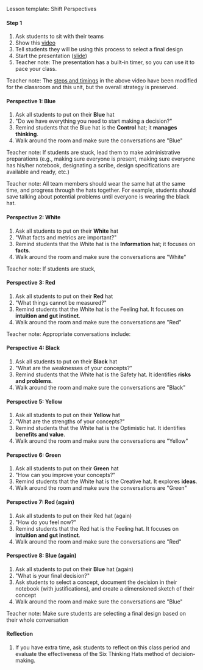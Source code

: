 Lesson template: Shift Perspectives

#### Step 1
1. Ask students to sit with their teams
2. Show this [video](https://youtu.be/oHiwpz7r4wY)
3. Tell students they will be using this process to select a final design
4. Start the presentation ([slide](https://docs.google.com/presentation/d/1YGEviWB7NZtOZ49q9Ktm1HbE2tRbMKM-1FAGBAMJMSk/edit#slide=id.g28b3f81978_0_37))
5. Teacher note: The presentation has a built-in timer, so you can use it to pace your class.

Teacher note: The [steps and timings](https://youtu.be/oHiwpz7r4wY?t=3m35s) in the above video have been modified for the classroom and this unit, but the overall strategy is preserved.

#### Perspective 1: Blue
1. Ask all students to put on their **Blue** hat
2. "Do we have everything you need to start making a decision?"
3. Remind students that the Blue hat is the **Control** hat; it **manages thinking**.
4. Walk around the room and make sure the conversations are "Blue"

Teacher note: If students are stuck, lead them to make administrative preparations (e.g., making sure everyone is present, making sure everyone has his/her notebook, designating a scribe, design specifications are available and ready, etc.)

Teacher note: All team members should wear the same hat at the same time, and progress through the hats together. For example, students should save talking about potential problems until everyone is wearing the black hat.

#### Perspective 2: White
1. Ask all students to put on their **White** hat
2. "What facts and metrics are important?"
3. Remind students that the White hat is the **Information** hat; it focuses on **facts**.
4. Walk around the room and make sure the conversations are "White"

Teacher note: If students are stuck,  

#### Perspective 3: Red
1. Ask all students to put on their **Red** hat
2. "What things cannot be measured?"
3. Remind students that the White hat is the Feeling hat.  It focuses on **intuition and gut instinct**.
4. Walk around the room and make sure the conversations are "Red"

Teacher note: Appropriate conversations include: 

#### Perspective 4: Black
1. Ask all students to put on their **Black** hat
2. "What are the weaknesses of your concepts?"
3. Remind students that the White hat is the Safety hat.  It identifies **risks and problems**.
4. Walk around the room and make sure the conversations are "Black"

#### Perspective 5: Yellow
1. Ask all students to put on their **Yellow** hat
2. "What are the strengths of your concepts?"
3. Remind students that the White hat is the Optimistic hat.  It identifies **benefits and value**.
4. Walk around the room and make sure the conversations are "Yellow"

#### Perspective 6: Green
1. Ask all students to put on their **Green** hat
2. "How can you improve your concepts?"
3. Remind students that the White hat is the Creative hat.  It explores **ideas**.
4. Walk around the room and make sure the conversations are "Green"

#### Perspective 7: Red (again)
1. Ask all students to put on their Red hat (again)
2. "How do you feel now?"
3. Remind students that the Red hat is the Feeling hat.  It focuses on **intuition and gut instinct**.
4. Walk around the room and make sure the conversations are "Red"

#### Perspective 8: Blue (again)
1. Ask all students to put on their **Blue** hat (again)
2. "What is your final decision?"
3. Ask students to select a concept, document the decision in their notebook (with justifications), and create a dimensioned sketch of their concept
4. Walk around the room and make sure the conversations are "Blue"

Teacher note: Make sure students are selecting a final design based on their whole conversation

#### Reflection
1. If you have extra time, ask students to reflect on this class period and evaluate the effectiveness of the Six Thinking Hats method of decision-making.
